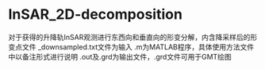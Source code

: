 # InSAR_2D-decomposition
对于获得的升降轨InSAR观测进行东西向和垂直向的形变分解，内含降采样后的形变点文件
_downsampled.txt文件为输入
.m为MATLAB程序，具体使用方法文件中以备注形式进行说明
.out及.grd为输出文件，.grd文件可用于GMT绘图
